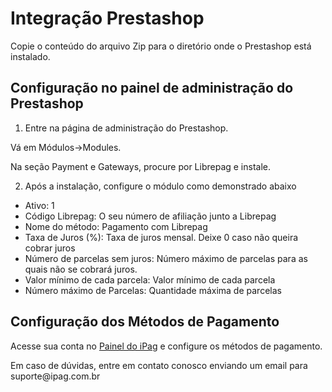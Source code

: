 # Integração Prestashop

Copie o conteúdo do arquivo Zip para o diretório onde o Prestashop está instalado.

## Configuração no painel de administração do Prestashop

1. Entre na página de administração do Prestashop.

 Vá em Módulos->Modules.

 Na seção Payment e Gateways, procure por Librepag e instale.

2. Após a instalação, configure o módulo como demonstrado abaixo
 * Ativo: 1
 * Código Librepag: O seu número de afiliação junto a Librepag
 * Nome do método: Pagamento com Librepag
 * Taxa de Juros (%): Taxa de juros mensal. Deixe 0 caso não queira cobrar juros
 * Número de parcelas sem juros: Número máximo de parcelas para as quais não se cobrará juros.
 * Valor mínimo de cada parcela: Valor mínimo de cada parcela
 * Número máximo de Parcelas: Quantidade máxima de parcelas

## Configuração dos Métodos de Pagamento
Acesse sua conta no <a href="https://painel.ipag.com.br"> Painel do iPag</a> e configure os métodos de pagamento.
<aside class="notice">
    Em caso de dúvidas, entre em contato conosco enviando um email para suporte@ipag.com.br
</aside>
